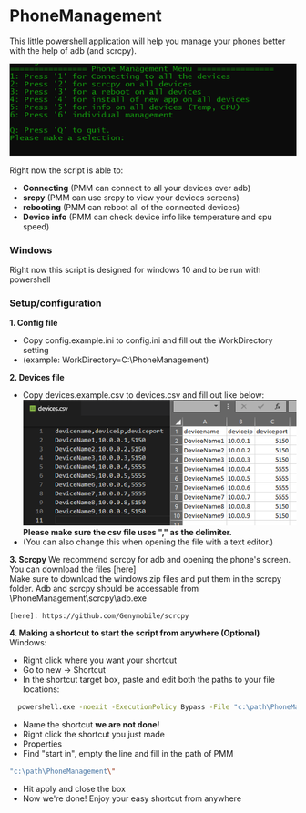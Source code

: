 # PhoneManagement
This little powershell application will help you manage your phones better with the help of adb (and scrcpy).

![screenshot](assets/menu.png)

Right now the script is able to:

 - **Connecting** (PMM can connect to all your devices over adb)
 - **srcpy** (PMM can use srcpy to view your devices screens)
 - **rebooting** (PMM can reboot all of the connected devices)
 - **Device info** (PMM can check device info like temperature and cpu speed)

 ### Windows
 Right now this script is designed for windows 10 and to be run with powershell

 ### Setup/configuration
 **1. Config file**  
 - Copy config.example.ini to config.ini and fill out the WorkDirectory setting
 - (example: WorkDirectory=C:\PhoneManagement)

 **2. Devices file**  
 - Copy devices.example.csv to devices.csv and fill out like below:
 ![screenshot](assets/devices.png)  
 **Please make sure the csv file uses "," as the delimiter.**  
 - (You can also change this when opening the file with a text editor.)  

  **3. Scrcpy**
    We recommend scrcpy for adb and opening the phone's screen.  
    You can download the files [here]  
    Make sure to download the windows zip files and put them in the scrcpy folder.
    Adb and scrcpy should be accessable from \PhoneManagement\scrcpy\adb.exe  

    [here]: https://github.com/Genymobile/scrcpy


**4. Making a shortcut to start the script from anywhere (Optional)**  
Windows:
  - Right click where you want your shortcut
  - Go to new -> Shortcut
  - In the shortcut target box, paste and edit both the paths to your file locations: 
  ```bash
    powershell.exe -noexit -ExecutionPolicy Bypass -File "c:\path\PhoneManagement\Start.ps1"
  ```
  - Name the shortcut **we are not done!**
  - Right click the shortcut you just made
  - Properties
  - Find "start in", empty the line and fill in the path of PMM
  ```bash
  "c:\path\PhoneManagement\"
  ```
  - Hit apply and close the box
  - Now we're done! Enjoy your easy shortcut from anywhere

